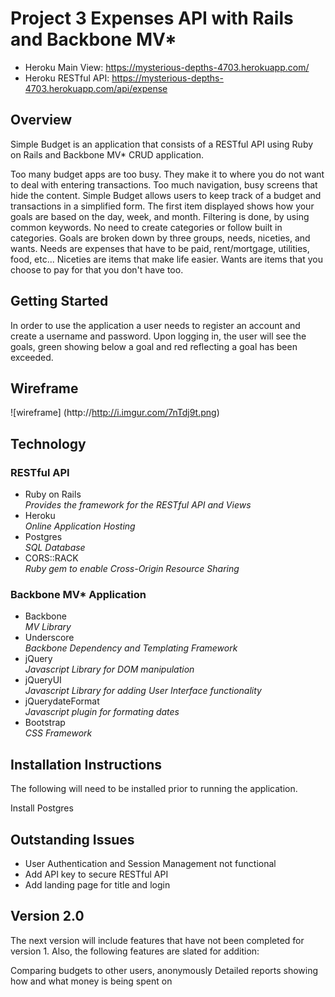 # Project 3 Expenses API with Rails and Backbone MV*
* Heroku Main View: https://mysterious-depths-4703.herokuapp.com/
* Heroku RESTful API: https://mysterious-depths-4703.herokuapp.com/api/expense


## Overview
Simple Budget is an application that consists of a RESTful API using Ruby on Rails and Backbone MV* CRUD application.

Too many budget apps are too busy.  They make it to where you do not want to deal with entering transactions.  Too much navigation, busy screens that hide the content.  Simple Budget allows users to keep track of a budget and transactions in a simplified form.  The first item displayed shows how your goals are based on the day, week, and month.  Filtering is done, by using common keywords.  No need to create categories or follow built in categories.  Goals are broken down by three groups, needs, niceties, and wants.  Needs are expenses that have to be paid, rent/mortgage, utilities, food, etc...  Niceties are items that make life easier.  Wants are items that you choose to pay for that you don't have too.

## Getting Started

In order to use the application a user needs to register an account and create a username and password.  Upon logging in, the user will see the goals, green showing below a goal and red reflecting a goal has been exceeded.

## Wireframe

![wireframe] (http://http://i.imgur.com/7nTdj9t.png)

## Technology

### RESTful API
* Ruby on Rails  
  *Provides the framework for the RESTful API and Views*
* Heroku  
  *Online Application Hosting*
* Postgres  
  *SQL Database*
* CORS::RACK  
  *Ruby gem to enable Cross-Origin Resource Sharing*

### Backbone MV* Application
* Backbone  
  *MV Library*
* Underscore  
  *Backbone Dependency and Templating Framework*
* jQuery  
  *Javascript Library for DOM manipulation*
* jQueryUI  
  *Javascript Library for adding User Interface functionality*
* jQuerydateFormat  
  *Javascript plugin for formating dates*
* Bootstrap  
  *CSS Framework*


## Installation Instructions

The following will need to be installed prior to running the application.

Install Postgres

## Outstanding Issues

* User Authentication and Session Management not functional
* Add API key to secure RESTful API
* Add landing page for title and login

## Version 2.0

The next version will include features that have not been completed for version 1.  Also, the following features are slated for addition:

  Comparing budgets to other users, anonymously
  Detailed reports showing how and what money is being spent on

